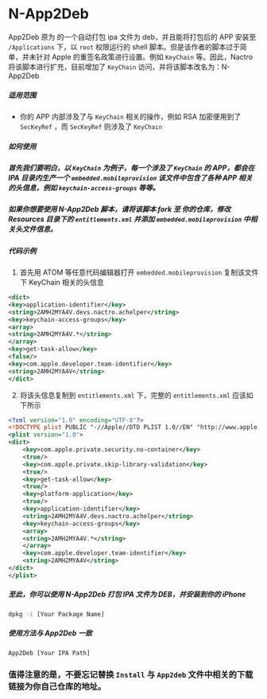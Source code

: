 # N-App2Deb
App2Deb 原为 的一个自动打包 ipa 文件为 deb，并且能将打包后的 APP 安装至 `/Applications` 下，以 `root` 权限运行的 shell 脚本。但是该作者的脚本过于简单，并未针对 Apple 的重签名政策进行设置。例如 `KeyChain` 等。因此，Nactro 将该脚本进行扩充，目前增加了 `KeyChain` 访问，并将该脚本改名为：N-App2Deb

##### 适用范围
* 你的 APP 内部涉及了与 `KeyChain` 相关的操作，例如 RSA 加密便用到了 `SecKeyRef` ，而 `SecKeyRef` 则涉及了 `KeyChain`

##### 如何使用

##### 首先我们要明白，以 `KeyChain` 为例子，每一个涉及了 `KeyChain` 的 APP，都会在 IPA 目录内生产一个 `embedded.mobileprovision` 该文件中包含了各种 APP 相关的头信息，例如 `keychain-access-groups` 等等。

##### 如果你想要使用 N-App2Deb 脚本，请将该脚本 fork 至 你的仓库，修改 Resources 目录下的 `entitlements.xml` 并添加 `embedded.mobileprovision` 中相关头文件信息。

##### 代码示例
1. 首先用 ATOM 等任意代码编辑器打开 `embedded.mobileprovision` 复制该文件下 KeyChain 相关的头信息

```xml
<dict>
<key>application-identifier</key>
<string>2AMH2MYA4V.devs.nactro.achelper</string>
<key>keychain-access-groups</key>
<array>
<string>2AMH2MYA4V.*</string>
</array>
<key>get-task-allow</key>
<false/>
<key>com.apple.developer.team-identifier</key>
<string>2AMH2MYA4V</string>
</dict>
```

2. 将该头信息复制到 `entitlements.xml` 下，完整的 `entitlements.xml` 应该如下所示

```xml
<?xml version="1.0" encoding="UTF-8"?>
<!DOCTYPE plist PUBLIC "-//Apple//DTD PLIST 1.0//EN" "http://www.apple.com/DTDs/PropertyList-1.0.dtd">
<plist version="1.0">
<dict>
    <key>com.apple.private.security.no-container</key>
    <true/>
    <key>com.apple.private.skip-library-validation</key>
    <true/>
    <key>get-task-allow</key>
    <true/>
    <key>platform-application</key>
    <true/>
    <key>application-identifier</key>
    <string>2AMH2MYA4V.devs.nactro.achelper</string>
    <key>keychain-access-groups</key>
    <array>
    <string>2AMH2MYA4V.*</string>
    </array>
    <key>com.apple.developer.team-identifier</key>
    <string>2AMH2MYA4V</string>
</dict>
</plist>
```
##### 至此，你可以使用 N-App2Deb 打包 IPA 文件为 DEB，并安装到你的 iPhone

```bash
dpkg -i [Your Package Name]
```

##### 使用方法与 App2Deb 一致
```bash
App2Deb [Your IPA Path]
```
### 值得注意的是，不要忘记替换 `Install` 与 `App2deb` 文件中相关的下载链接为你自己仓库的地址。
